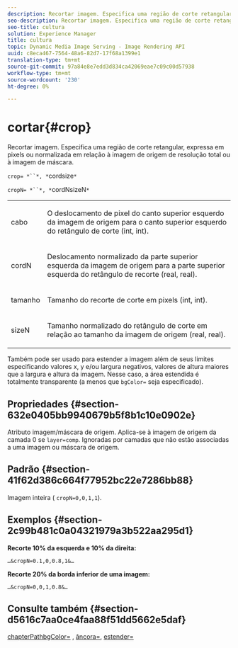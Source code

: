 ```yaml
---
description: Recortar imagem. Especifica uma região de corte retangular, expressa em pixels ou normalizada em relação à imagem de origem de resolução total ou à imagem de máscara.
seo-description: Recortar imagem. Especifica uma região de corte retangular, expressa em pixels ou normalizada em relação à imagem de origem de resolução total ou à imagem de máscara.
seo-title: cultura
solution: Experience Manager
title: cultura
topic: Dynamic Media Image Serving - Image Rendering API
uuid: c8eca467-7564-48a6-82d7-17f68a1399e1
translation-type: tm+mt
source-git-commit: 97a84e8e7edd3d834ca42069eae7c09c00d57938
workflow-type: tm+mt
source-wordcount: '230'
ht-degree: 0%

---
```



# cortar{#crop}

Recortar imagem. Especifica uma região de corte retangular, expressa em pixels ou normalizada em relação à imagem de origem de resolução total ou à imagem de máscara.

`crop= *``*, *`cordsize`*`

`cropN= *``*, *`cordNsizeN`*`

<table id="simpletable_472A9AD67AA64419B0877B0535F8B14A"> 
 <tr class="strow"> 
  <td class="stentry"> <p><span class="codeph"> <span class="varname"> cabo</span></span> </p> </td> 
  <td class="stentry"> <p>O deslocamento de pixel do canto superior esquerdo da imagem de origem para o canto superior esquerdo do retângulo de corte (int, int). </p></td> 
 </tr> 
 <tr class="strow"> 
  <td class="stentry"> <p><span class="codeph"> <span class="varname"> cordN</span></span> </p> </td> 
  <td class="stentry"> <p>Deslocamento normalizado da parte superior esquerda da imagem de origem para a parte superior esquerda do retângulo de recorte (real, real). </p></td> 
 </tr> 
 <tr class="strow"> 
  <td class="stentry"> <p><span class="codeph"> <span class="varname"> tamanho</span></span> </p></td> 
  <td class="stentry"> <p>Tamanho do recorte de corte em pixels (int, int). </p></td> 
 </tr> 
 <tr class="strow"> 
  <td class="stentry"> <p><span class="codeph"> <span class="varname"> sizeN</span></span> </p></td> 
  <td class="stentry"> <p>Tamanho normalizado do retângulo de corte em relação ao tamanho da imagem de origem (real, real). </p></td> 
 </tr> 
</table>

Também pode ser usado para estender a imagem além de seus limites especificando valores x, y e/ou largura negativos, valores de altura maiores que a largura e altura da imagem. Nesse caso, a área estendida é totalmente transparente (a menos que `bgColor=` seja especificado).

## Propriedades {#section-632e0405bb9940679b5f8b1c10e0902e}

Atributo imagem/máscara de origem. Aplica-se à imagem de origem da camada 0 se `layer=comp`. Ignoradas por camadas que não estão associadas a uma imagem ou máscara de origem.

## Padrão {#section-41f62d386c664f77952bc22e7286bb88}

Imagem inteira ( `cropN=0,0,1,1`).

## Exemplos {#section-2c99b481c0a04321979a3b522aa295d1}

**Recorte 10% da esquerda e 10% da direita:**

`…&cropN=0.1,0,0.8,1&…`

**Recorte 20% da borda inferior de uma imagem:**

`…&cropN=0,0,1,0.8&…`

## Consulte também {#section-d5616c7aa0ce4faa88f51dd5662e5daf}

[](/help/aem-is-ir-api/is-api/http-ref/image-serving-api-ref/c-http-protocol-reference/c-command-reference/r-croppath.md) [chapterPathbgColor=](../../../../../is-api/http-ref/image-serving-api-ref/c-http-protocol-reference/c-command-reference/r-bgcolor.md#reference-441371ba4ef54fe781887c5ae448f6ab) ,  [âncora=](../../../../../is-api/http-ref/image-serving-api-ref/c-http-protocol-reference/c-command-reference/r-anchor.md#reference-6661e548ab284b82828d8d94c8ddeb7c),  [estender=](../../../../../is-api/http-ref/image-serving-api-ref/c-http-protocol-reference/c-command-reference/r-extend.md#reference-7e9156beb285459d830e2d56782a74ac)
